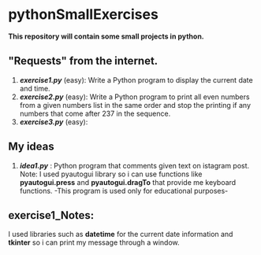 # pythonSmallExercises
**This repository will contain some small projects in python.**
## "Requests" from the internet.
1. ***exercise1.py*** (easy): Write a Python program to display the current date and time.
2. ***exercise2.py*** (easy): Write a Python program to print all even numbers from a given numbers list in the same order and stop the printing if any numbers that come after 237 in the sequence. 
3. ***exercise3.py*** (easy):

## My ideas 
1. ***idea1.py*** : Python program that comments given text on istagram post. 
Note: I used pyautogui library so i can use functions like  **pyautogui.press** and **pyautogui.dragTo** that provide me keyboard functions.
-This program is used only for educational purposes-




## exercise1_Notes: 
I used libraries such as **datetime** for the current date information and **tkinter** so i can print my message through a window.
